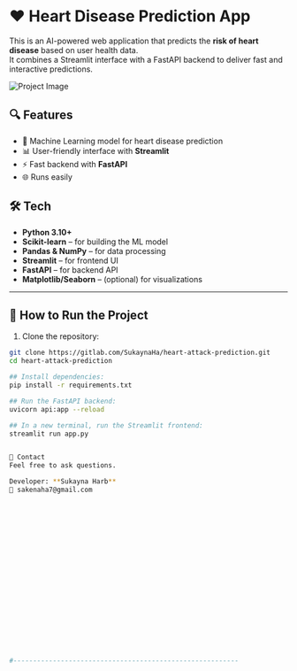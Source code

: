 
# ❤️ Heart Disease Prediction App

This is an AI-powered web application that predicts the **risk of heart disease** based on user health data.  
It combines a Streamlit interface with a FastAPI backend to deliver fast and interactive predictions.

![Project Image](https://pixabay.com/vectors/hearth-liver-medic-hearth-stroke-1674896/)



## 🔍 Features

- 🧠 Machine Learning model for heart disease prediction
- 📊 User-friendly interface with **Streamlit**
- ⚡ Fast backend with **FastAPI**
- 🌐 Runs easily


## 🛠️ Tech 

- **Python 3.10+**
- **Scikit-learn** – for building the ML model
- **Pandas & NumPy** – for data processing
- **Streamlit** – for frontend UI
- **FastAPI** – for backend API
- **Matplotlib/Seaborn** – (optional) for visualizations

---

## 🚀 How to Run the Project

1. Clone the repository:
```bash
git clone https://gitlab.com/SukaynaHa/heart-attack-prediction.git
cd heart-attack-prediction

## Install dependencies:
pip install -r requirements.txt

## Run the FastAPI backend:
uvicorn api:app --reload 

## In a new terminal, run the Streamlit frontend:
streamlit run app.py


📩 Contact
Feel free to ask questions.

Developer: **Sukayna Harb**
📧 sakenaha7@gmail.com





















#---------------------------------------------------------


